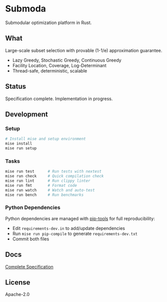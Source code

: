 # Submoda

Submodular optimization platform in Rust.

## What

Large-scale subset selection with provable (1-1/e) approximation guarantee.

- Lazy Greedy, Stochastic Greedy, Continuous Greedy
- Facility Location, Coverage, Log-Determinant
- Thread-safe, deterministic, scalable

## Status

Specification complete. Implementation in progress.

## Development

### Setup

```bash
# Install mise and setup environment
mise install
mise run setup
```

### Tasks

```bash
mise run test      # Run tests with nextest
mise run check     # Quick compilation check
mise run lint      # Run clippy linter
mise run fmt       # Format code
mise run watch     # Watch and auto-test
mise run bench     # Run benchmarks
```

### Python Dependencies

Python dependencies are managed with [pip-tools](https://github.com/jazzband/pip-tools) for full reproducibility:

- Edit `requirements-dev.in` to add/update dependencies
- Run `mise run pip-compile` to generate `requirements-dev.txt`
- Commit both files

## Docs

[Complete Specification](docs/specification.md)

## License

Apache-2.0

